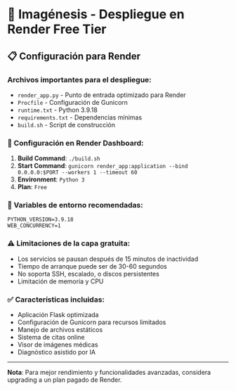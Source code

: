 # 🏥 Imagénesis - Despliegue en Render Free Tier

## 📋 Configuración para Render

### Archivos importantes para el despliegue:
- `render_app.py` - Punto de entrada optimizado para Render
- `Procfile` - Configuración de Gunicorn
- `runtime.txt` - Python 3.9.18
- `requirements.txt` - Dependencias mínimas
- `build.sh` - Script de construcción

### 🚀 Configuración en Render Dashboard:

1. **Build Command**: `./build.sh`
2. **Start Command**: `gunicorn render_app:application --bind 0.0.0.0:$PORT --workers 1 --timeout 60`
3. **Environment**: `Python 3`
4. **Plan**: `Free`

### 🔧 Variables de entorno recomendadas:
```
PYTHON_VERSION=3.9.18
WEB_CONCURRENCY=1
```

### ⚠️ Limitaciones de la capa gratuita:
- Los servicios se pausan después de 15 minutos de inactividad
- Tiempo de arranque puede ser de 30-60 segundos
- No soporta SSH, escalado, o discos persistentes
- Limitación de memoria y CPU

### ✅ Características incluidas:
- Aplicación Flask optimizada
- Configuración de Gunicorn para recursos limitados
- Manejo de archivos estáticos
- Sistema de citas online
- Visor de imágenes médicas
- Diagnóstico asistido por IA

---
**Nota**: Para mejor rendimiento y funcionalidades avanzadas, considera upgrading a un plan pagado de Render.
